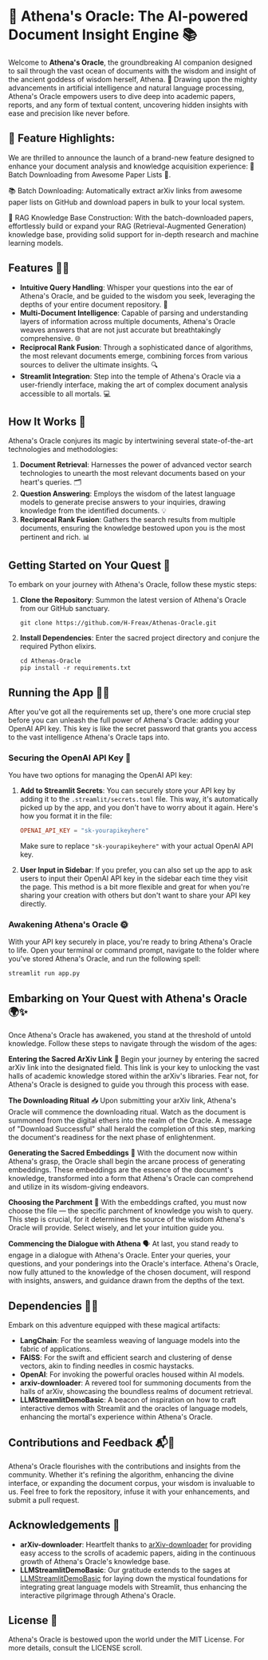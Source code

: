 # 🌌 Athena's Oracle: The AI-powered Document Insight Engine 📚

Welcome to **Athena's Oracle**, the groundbreaking AI companion designed to sail through the vast ocean of documents with the wisdom and insight of the ancient goddess of wisdom herself, Athena. 🌟 Drawing upon the mighty advancements in artificial intelligence and natural language processing, Athena's Oracle empowers users to dive deep into academic papers, reports, and any form of textual content, uncovering hidden insights with ease and precision like never before.

## 🎉 Feature Highlights:
We are thrilled to announce the launch of a brand-new feature designed to enhance your document analysis and knowledge acquisition experience: 🚀 Batch Downloading from Awesome Paper Lists 🚀.

📚 Batch Downloading: Automatically extract arXiv links from awesome paper lists on GitHub and download papers in bulk to your local system.

🔧 RAG Knowledge Base Construction: With the batch-downloaded papers, effortlessly build or expand your RAG (Retrieval-Augmented Generation) knowledge base, providing solid support for in-depth research and machine learning models.

## Features 🚀✨

- **Intuitive Query Handling**: Whisper your questions into the ear of Athena's Oracle, and be guided to the wisdom you seek, leveraging the depths of your entire document repository. 📖
- **Multi-Document Intelligence**: Capable of parsing and understanding layers of information across multiple documents, Athena's Oracle weaves answers that are not just accurate but breathtakingly comprehensive. 🌐
- **Reciprocal Rank Fusion**: Through a sophisticated dance of algorithms, the most relevant documents emerge, combining forces from various sources to deliver the ultimate insights. 🔍
- **Streamlit Integration**: Step into the temple of Athena's Oracle via a user-friendly interface, making the art of complex document analysis accessible to all mortals. 💻

## How It Works 🔮

Athena's Oracle conjures its magic by intertwining several state-of-the-art technologies and methodologies:

1. **Document Retrieval**: Harnesses the power of advanced vector search technologies to unearth the most relevant documents based on your heart's queries. 🗂️
2. **Question Answering**: Employs the wisdom of the latest language models to generate precise answers to your inquiries, drawing knowledge from the identified documents. 💡
3. **Reciprocal Rank Fusion**: Gathers the search results from multiple documents, ensuring the knowledge bestowed upon you is the most pertinent and rich. 📊

## Getting Started on Your Quest 🌟

To embark on your journey with Athena's Oracle, follow these mystic steps:

1. **Clone the Repository**: Summon the latest version of Athena's Oracle from our GitHub sanctuary.
   ```
   git clone https://github.com/H-Freax/Athenas-Oracle.git
   ```
2. **Install Dependencies**: Enter the sacred project directory and conjure the required Python elixirs.
   ```
   cd Athenas-Oracle
   pip install -r requirements.txt
   ```


## Running the App 🚴‍♂️

After you've got all the requirements set up, there's one more crucial step before you can unleash the full power of Athena's Oracle: adding your OpenAI API key. This key is like the secret password that grants you access to the vast intelligence Athena's Oracle taps into.

### Securing the OpenAI API Key 🔑

You have two options for managing the OpenAI API key:

1. **Add to Streamlit Secrets**: You can securely store your API key by adding it to the `.streamlit/secrets.toml` file. This way, it's automatically picked up by the app, and you don't have to worry about it again. Here's how you format it in the file:

   ```toml
   OPENAI_API_KEY = "sk-yourapikeyhere"
   ```

   Make sure to replace `"sk-yourapikeyhere"` with your actual OpenAI API key. 

2. **User Input in Sidebar**: If you prefer, you can also set up the app to ask users to input their OpenAI API key in the sidebar each time they visit the page. This method is a bit more flexible and great for when you're sharing your creation with others but don't want to share your API key directly.

### Awakening Athena's Oracle 🌞

With your API key securely in place, you're ready to bring Athena's Oracle to life. Open your terminal or command prompt, navigate to the folder where you've stored Athena's Oracle, and run the following spell:

```bash
streamlit run app.py
```

## Embarking on Your Quest with Athena's Oracle 🌍✨
Once Athena's Oracle has awakened, you stand at the threshold of untold knowledge. Follow these steps to navigate through the wisdom of the ages:

**Entering the Sacred ArXiv Link** 🔗
Begin your journey by entering the sacred arXiv link into the designated field. This link is your key to unlocking the vast halls of academic knowledge stored within the arXiv's libraries. Fear not, for Athena's Oracle is designed to guide you through this process with ease.

**The Downloading Ritual** 📥
Upon submitting your arXiv link, Athena's Oracle will commence the downloading ritual. Watch as the document is summoned from the digital ethers into the realm of the Oracle. A message of "Download Successful" shall herald the completion of this step, marking the document's readiness for the next phase of enlightenment.

**Generating the Sacred Embeddings** 🔮
With the document now within Athena's grasp, the Oracle shall begin the arcane process of generating embeddings. These embeddings are the essence of the document's knowledge, transformed into a form that Athena's Oracle can comprehend and utilize in its wisdom-giving endeavors.

**Choosing the Parchment** 📜
With the embeddings crafted, you must now choose the file — the specific parchment of knowledge you wish to query. This step is crucial, for it determines the source of the wisdom Athena's Oracle will provide. Select wisely, and let your intuition guide you.

**Commencing the Dialogue with Athena** 🗣️
At last, you stand ready to engage in a dialogue with Athena's Oracle. Enter your queries, your questions, and your ponderings into the Oracle's interface. Athena's Oracle, now fully attuned to the knowledge of the chosen document, will respond with insights, answers, and guidance drawn from the depths of the text.

## Dependencies 📜🔗

Embark on this adventure equipped with these magical artifacts:

- **LangChain**: For the seamless weaving of language models into the fabric of applications.
- **FAISS**: For the swift and efficient search and clustering of dense vectors, akin to finding needles in cosmic haystacks.
- **OpenAI**: For invoking the powerful oracles housed within AI models.
- **arxiv-downloader**: A revered tool for summoning documents from the halls of arXiv, showcasing the boundless realms of document retrieval.
- **LLMStreamlitDemoBasic**: A beacon of inspiration on how to craft interactive demos with Streamlit and the oracles of language models, enhancing the mortal's experience within Athena's Oracle.

## Contributions and Feedback 📬🤝

Athena's Oracle flourishes with the contributions and insights from the community. Whether it's refining the algorithm, enhancing the divine interface, or expanding the document corpus, your wisdom is invaluable to us. Feel free to fork the repository, infuse it with your enhancements, and submit a pull request.

## Acknowledgements 🌺

- **arXiv-downloader**: Heartfelt thanks to [arXiv-downloader](https://github.com/braun-steven/arxiv-downloader) for providing easy access to the scrolls of academic papers, aiding in the continuous growth of Athena's Oracle's knowledge base.
- **LLMStreamlitDemoBasic**: Our gratitude extends to the sages at [LLMStreamlitDemoBasic](https://github.com/nimamahmoudi/LLMStreamlitDemoBasic) for laying down the mystical foundations for integrating great language models with Streamlit, thus enhancing the interactive pilgrimage through Athena's Oracle.

## License 📖

Athena's Oracle is bestowed upon the world under the MIT License. For more details, consult the LICENSE scroll.

